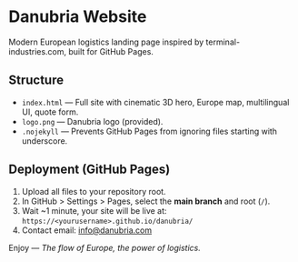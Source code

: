# Danubria Website

Modern European logistics landing page inspired by terminal-industries.com, built for GitHub Pages.

## Structure
- `index.html` — Full site with cinematic 3D hero, Europe map, multilingual UI, quote form.
- `logo.png` — Danubria logo (provided).
- `.nojekyll` — Prevents GitHub Pages from ignoring files starting with underscore.

## Deployment (GitHub Pages)
1. Upload all files to your repository root.
2. In GitHub > Settings > Pages, select the **main branch** and root (`/`).
3. Wait ~1 minute, your site will be live at: `https://<yourusername>.github.io/danubria/`
4. Contact email: info@danubria.com

Enjoy — *The flow of Europe, the power of logistics.*
